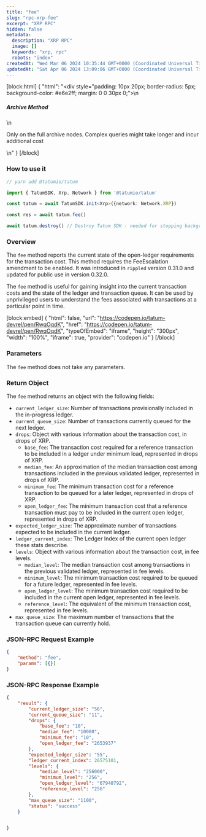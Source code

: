 ```yaml
---
title: "fee"
slug: "rpc-xrp-fee"
excerpt: "XRP RPC"
hidden: false
metadata: 
  description: "XRP RPC"
  image: []
  keywords: "xrp, rpc"
  robots: "index"
createdAt: "Wed Mar 06 2024 10:35:44 GMT+0000 (Coordinated Universal Time)"
updatedAt: "Sat Apr 06 2024 13:09:06 GMT+0000 (Coordinated Universal Time)"
---
```

[block:html]
{
  "html": "<div style=\"padding: 10px 20px; border-radius: 5px; background-color: #e6e2ff; margin: 0 0 30px 0;\">\n  <h5>Archive Method</h5>\n  <p>Only on the full archive nodes. Complex queries might take longer and incur additional cost</p>\n</div>"
}
[/block]


### How to use it

```typescript
// yarn add @tatumio/tatum

import { TatumSDK, Xrp, Network } from '@tatumio/tatum'

const tatum = await TatumSDK.init<Xrp>({network: Network.XRP})

const res = await tatum.fee()

await tatum.destroy() // Destroy Tatum SDK - needed for stopping background jobs
```

### Overview

The `fee` method reports the current state of the open-ledger requirements for the transaction cost. This method requires the FeeEscalation amendment to be enabled. It was introduced in `rippled` version 0.31.0 and updated for public use in version 0.32.0.

The `fee` method is useful for gaining insight into the current transaction costs and the state of the ledger and transaction queue. It can be used by unprivileged users to understand the fees associated with transactions at a particular point in time.

[block:embed]
{
  "html": false,
  "url": "https://codepen.io/tatum-devrel/pen/RwqOqdK",
  "href": "https://codepen.io/tatum-devrel/pen/RwqOqdK",
  "typeOfEmbed": "iframe",
  "height": "300px",
  "width": "100%",
  "iframe": true,
  "provider": "codepen.io"
}
[/block]

### Parameters

The `fee` method does not take any parameters.

### Return Object

The `fee` method returns an object with the following fields:

- `current_ledger_size`: Number of transactions provisionally included in the in-progress ledger.
- `current_queue_size`: Number of transactions currently queued for the next ledger.
- `drops`: Object with various information about the transaction cost, in drops of XRP.
  - `base_fee`: The transaction cost required for a reference transaction to be included in a ledger under minimum load, represented in drops of XRP.
  - `median_fee`: An approximation of the median transaction cost among transactions included in the previous validated ledger, represented in drops of XRP.
  - `minimum_fee`: The minimum transaction cost for a reference transaction to be queued for a later ledger, represented in drops of XRP.
  - `open_ledger_fee`: The minimum transaction cost that a reference transaction must pay to be included in the current open ledger, represented in drops of XRP.
- `expected_ledger_size`: The approximate number of transactions expected to be included in the current ledger.
- `ledger_current_index`: The Ledger Index of the current open ledger these stats describe.
- `levels`: Object with various information about the transaction cost, in fee levels.
  - `median_level`: The median transaction cost among transactions in the previous validated ledger, represented in fee levels.
  - `minimum_level`: The minimum transaction cost required to be queued for a future ledger, represented in fee levels.
  - `open_ledger_level`: The minimum transaction cost required to be included in the current open ledger, represented in fee levels.
  - `reference_level`: The equivalent of the minimum transaction cost, represented in fee levels.
- `max_queue_size`: The maximum number of transactions that the transaction queue can currently hold.

### JSON-RPC Request Example

```json
{
    "method": "fee",
    "params": [{}]
}
```

### JSON-RPC Response Example

```json
{
    "result": {
        "current_ledger_size": "56",
        "current_queue_size": "11",
        "drops": {
            "base_fee": "10",
            "median_fee": "10000",
            "minimum_fee": "10",
            "open_ledger_fee": "2653937"
        },
        "expected_ledger_size": "55",
        "ledger_current_index": 26575101,
        "levels": {
            "median_level": "256000",
            "minimum_level": "256",
            "open_ledger_level": "67940792",
            "reference_level": "256"
        },
        "max_queue_size": "1100",
        "status": "success"
    }


}
```
